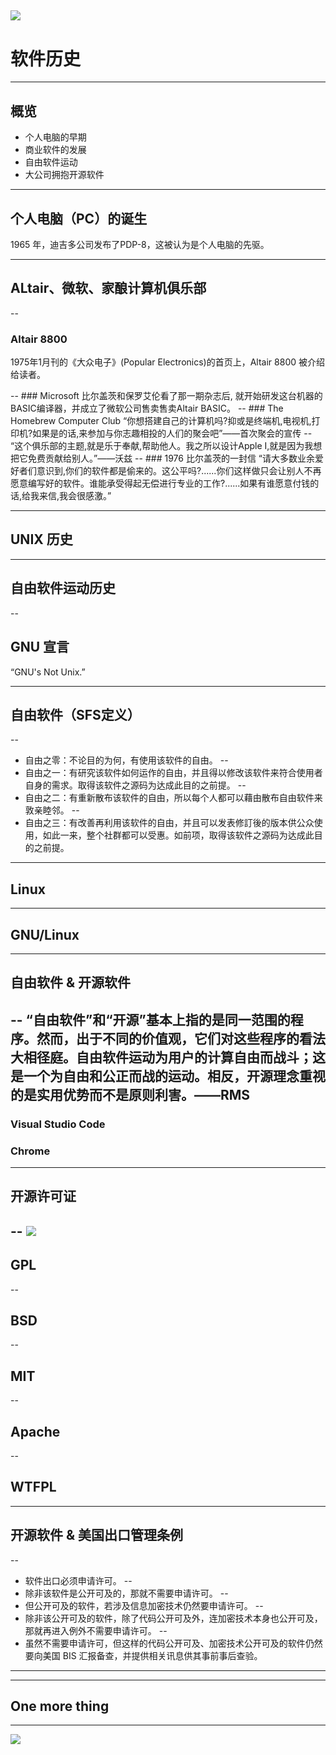 ![](lug.jpg)
---
# 软件历史
<div style='display: none'>
</div>

---

## 概览
- 个人电脑的早期
- 商业软件的发展
- 自由软件运动
- 大公司拥抱开源软件
<div style='display: none'>
在计算机诞生的最初几十年，几乎所有软件都是由从事学术的研究人员写作开发的，并通常公有领域软件释出。由于软件需要经常性的进行修改，如：为了适配新的操作系统或硬件、修正错误及增加新功能，软件的源代码一般都会与软件一起提供。
60年代末，计算机变得小型化，个人计算机进入了人们的家中。一些富有的计算机爱好者得以在家中使用pc机。同时操作系统和编译器使得软件更丰富。一些人开始尝试出售软件。到了70年代末，商业公司几乎从计算机社群里挖走了所有的人开发商业软件。
1982年，UNIX不再提供源代码。次年RMS发起GNU计划，开始编写UNIX各组件的自由软件替代。后来又成立了FSF（自由软件基金会）来推广自由软件。
为了达成自由软件的目的，开放源代码是必要的手段。但很多开发者并不在乎自由软件，只是把开源当作一种编写程序的好方法。90年代末，一些人替换自由软件这个词，更多地强调开源软件，也以此吸引了很多商业公司的参与。微软就是一个典型的例子（虽然参与地很晚）。
</div>

---

## 个人电脑（PC）的诞生
1965 年，迪吉多公司发布了PDP-8，这被认为是个人电脑的先驱。
<div style='display: none'>
个人电脑开始在（有钱的）计算机爱好者家中流行起来。他们自己编写程序并互相分享
</div>

---

## ALtair、微软、家酿计算机俱乐部
--
### Altair 8800
1975年1月刊的《大众电子》(Popular Electronics)的首页上，Altair 8800 被介绍给读者。
<div style='display: none'>
Altair是一堆售卖495美元的零件，顾客需要自己去焊接组装。他的性能也比较弱，但由于相对当时的PC机足够小巧便宜和操作简易，Altair成为了历史上第一个流行的、取得商业成功的个人计算机。
</div>
--
### Microsoft
比尔盖茨和保罗艾伦看了那一期杂志后, 就开始研发这台机器的BASIC编译器，并成立了微软公司售卖售卖Altair BASIC。
--
### The Homebrew Computer Club
“你想搭建自己的计算机吗?抑或是终端机,电视机,打印机?如果是的话,来参加与你志趣相投的人们的聚会吧”——首次聚会的宣传
--
“这个俱乐部的主题,就是乐于奉献,帮助他人。我之所以设计Apple I,就是因为我想把它免费贡献给别人。”——沃兹
<div style='display: none'>
家酿计算机俱乐部(The Homebrew Computer Club)也于这一年成立。3月5日举办了第一次会议，传单上这样写到：“你想搭建自己的计算机吗?抑或是终端机,电视机,打印机?如果是的话,来参加与你志趣相投的人们的聚会吧”。之后的某次会议中，苹果创始人之一沃兹说道：“这个俱乐部的主题,就是乐于奉献,帮助他人。我之所以设计Apple I,就是因为我想把它免费贡献给别人。”（虽然他日后被乔布斯说服不再免费送出设计原理图）。从这两个例子可以看出，在早期的计算机世界还是互相分享为主。
</div>
--
### 1976 比尔盖茨的一封信
“请大多数业余爱好者们意识到,你们的软件都是偷来的。这公平吗?......你们这样做只会让别人不再愿意编写好的软件。谁能承受得起无偿进行专业的工作?......如果有谁愿意付钱的话,给我来信,我会很感激。”
<div style='display: none'>
某次活动中，Altair BASIC 被复制流传，比尔盖茨给俱乐部写了封著名的信
</div>

---

## UNIX 历史
<div style='display: none'>
在当时，硬件的规格还没有像现在一样统一，各类互补兼容的机器出现在市场上，每类机器的系统程序需要由对应的汇编语言单独编写。贝尔实验室的成员编写了PDP-7上的操作系统UnICS（汇编+B语言），被移植到PDP-11上的第二版时改名UNIX，为了解决效率问题汤普逊和里奇对其进行了改造，并于1971年共同发明了C语言，1973年完成了用C语言重写的第三版UNIX。在当时，为了实现最高效率，系统程序都是由汇编语言编写，所以湯普遜和里奇此举是极具大胆创新和革命意义的。用C语言编写的Unix代码简洁紧凑、易移植、易读、易修改，为此后Unix的发展奠定了坚实基础。
由于反垄断法的关系，垄断了美国长途电话业务的贝尔电话公司於1958年与司法部签订和解协议，同意不进入计算机业。所以在当时，UNIX作为实验室的业余产品被免费、提供源代码得提供给很多单位使用。其中加州大学伯克利分校为此添加了很多功能，发布为BSD。
1982年，AT&T败诉,将要被拆分为8家公司，就不再受到前述的限制。AT&T开始商业化UNIX，不再提供源代码。并对BSD开始诉讼。长达数年的UNIX版权纠纷开始了。
</div>

---
## 自由软件运动历史
--
## GNU 宣言
“GNU's Not Unix.”
<div style='display: none'>
之前的几个例子，都在表明计算机软件从爱好走向商业，也渐渐变得封闭。终于在1983年，一位名叫理查德·斯托曼的黑客无法忍受这种现状，他追求被称作自由软件的一类软件。自由软件意味着使用者有运行、复制、发布、研究、修改和改进该软件的自由。为了达到软件的自由，开放源代码是必须的。他开始了 GNU 计划来逐模块用自由软件替换 UNIX。并发起自由软件运动来推广他的理念，在法律上提供协助。其中著名的组件有 gcc、emacs。
</div>

---
## 自由软件（SFS定义）
--
- 自由之零：不论目的为何，有使用该软件的自由。
--
- 自由之一：有研究该软件如何运作的自由，并且得以修改该软件来符合使用者自身的需求。取得该软件之源码为达成此目的之前提。
--
- 自由之二：有重新散布该软件的自由，所以每个人都可以藉由散布自由软件来敦亲睦邻。
--
- 自由之三：有改善再利用该软件的自由，并且可以发表修訂後的版本供公众使用，如此一来，整个社群都可以受惠。如前项，取得该软件之源码为达成此目的之前提。
<div style='display: none'>
另一个常见的自由软件定义是 Debian 自由软件指导方针。
</div>

---

## Linux
<div style='display: none'>
在 90 年代初，UNIX 已成为昂贵的商用操作系统。GNU 项目的大部分组建已经完工，内核 Hurd 却一直没能完成。
</div>

---

## GNU/Linux

---

## 自由软件 & 开源软件
--
“自由软件”和“开源”基本上指的是同一范围的程序。然而，出于不同的价值观，它们对这些程序的看法大相径庭。自由软件运动为用户的计算自由而战斗；这是一个为自由和公正而战的运动。相反，开源理念重视的是实用优势而不是原则利害。——RMS
--
### Visual Studio Code
### Chrome
---
## 开源许可证
--
![](free_software_licenses.png)
--
## GPL
--
## BSD
--
## MIT
--
## Apache
--
## WTFPL

---
## 开源软件 & 美国出口管理条例
--
- 软件出口必须申请许可。
--
- 除非该软件是公开可及的，那就不需要申请许可。
--
- 但公开可及的软件，若涉及信息加密技术仍然要申请许可。
--
- 除非该公开可及的软件，除了代码公开可及外，连加密技术本身也公开可及，那就再进入例外不需要申请许可。
--
- 虽然不需要申请许可，但这样的代码公开可及、加密技术公开可及的软件仍然要向美国 BIS 汇报备查，并提供相关讯息供其事前事后查验。
<div style='display: none'>
https://mp.weixin.qq.com/s/_wmBHskWi5CCTjDWu6fMAg
</div>

---
---
## One more thing
---
![](nu.jpg)







